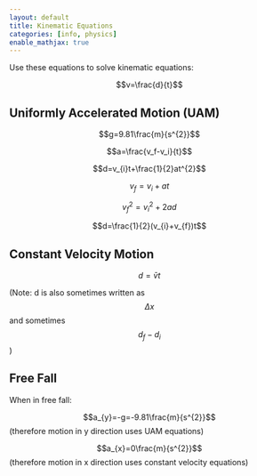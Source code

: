 ```yaml
---
layout: default
title: Kinematic Equations
categories: [info, physics]
enable_mathjax: true
---
```

Use these equations to solve kinematic equations:

$$v=\frac{d}{t}$$

## Uniformly Accelerated Motion (UAM)

$$g=9.81\frac{m}{s^{2}}$$

$$a=\frac{v_f-v_i}{t}$$

$$d=v_{i}t+\frac{1}{2}at^{2}$$

$$v_{f}=v_{i}+at$$

$$v_{f}^{2}=v_{i}^{2}+2ad$$

$$d=\frac{1}{2}(v_{i}+v_{f})t$$

## Constant Velocity Motion

$$d=\bar{v}t$$

(Note: d is also sometimes written as $$\Delta x$$ and sometimes $$d_{f}-d_{i}$$)
## Free Fall
When in free fall:

$$a_{y}=-g=-9.81\frac{m}{s^{2}}$$ (therefore motion in y direction uses UAM equations)

$$a_{x}=0\frac{m}{s^{2}}$$ (therefore motion in x direction uses constant velocity equations)
